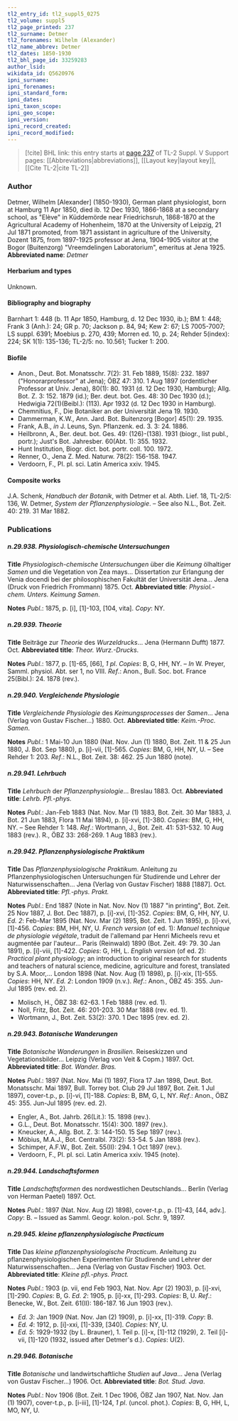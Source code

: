```yaml
---
tl2_entry_id: tl2_suppl5_0275
tl2_volume: suppl5
tl2_page_printed: 237
tl2_surname: Detmer
tl2_forenames: Wilhelm (Alexander)
tl2_name_abbrev: Detmer
tl2_dates: 1850-1930
tl2_bhl_page_id: 33259283
author_lsid: 
wikidata_id: Q5620976
ipni_surname: 
ipni_forenames: 
ipni_standard_form: 
ipni_dates: 
ipni_taxon_scope: 
ipni_geo_scope: 
ipni_version: 
ipni_record_created: 
ipni_record_modified:
---
```


> [!cite] BHL link: this entry starts at [page 237](https://www.biodiversitylibrary.org/page/33259283) of TL-2 Suppl. V
> Support pages: [[Abbreviations|abbreviations]], [[Layout key|layout key]], [[Cite TL-2|cite TL-2]]

### Author

Detmer, Wilhelm \[Alexander\] (1850-1930), German plant physiologist, born at Hamburg 11 Apr 1850, died ib. 12 Dec 1930, 1866-1868 at a secondary school, as "Elève" in Küddemörde near Friedrichsruh, 1868-1870 at the Agricultural Academy of Hohenheim, 1870 at the University of Leipzig, 21 Jul 1871 promoted, from 1871 assistant in agriculture of the University, Dozent 1875, from 1897-1925 professor at Jena, 1904-1905 visitor at the Bogor (Buitenzorg) "Vreemdelingen Laboratorium", emeritus at Jena 1925. 
**Abbreviated name**: *Detmer*

#### Herbarium and types

Unknown.

#### Bibliography and biography

Barnhart 1: 448 (b. 11 Apr 1850, Hamburg, d. 12 Dec 1930, ib.); BM 1: 448; Frank 3 (Anh.): 24; GR p. 70; Jackson p. 84, 94; Kew 2: 67; LS 7005-7007; LS suppl. 6391; Moebius p. 270, 439; Morren ed. 10, p. 24; Rehder 5(index): 224; SK 1(1): 135-136; TL-2/5: no. 10.561; Tucker 1: 200.

#### Biofile

- Anon., Deut. Bot. Monatsschr. 7(2): 31. Feb 1889, 15(8): 232. 1897 ("Honorarprofessor" at Jena); ÖBZ 47: 310. 1 Aug 1897 (ordentlicher Professor at Univ. Jena), 80(1): 80. 1931 (d. 12 Dec 1930, Hamburg); Allg. Bot. Z. 3: 152. 1879 (id.); Ber. deut. bot. Ges. 48: 30 Dec 1930 (d.); Hedwigia 72(1)(Beibl.): (113). Apr 1932 (d. 12 Dec 1930 in Hamburg).
- Chemnitius, F., Die Botaniker an der Universität Jena 19. 1930.
- Dammerman, K.W., Ann. Jard. Bot. Buitenzorg \[Bogor\] 45(1): 29. 1935.
- Frank, A.B., *in* J. Leuns, Syn. Pflanzenk. ed. 3. 3: 24. 1886.
- Heilbronn, A., Ber. deut. bot. Ges. 49: (126)-(138). 1931 (biogr., list publ., portr.); Just's Bot. Jahresber. 60(Abt. 1): 355. 1932.
- Hunt Institution, Biogr. dict. bot. portr. coll. 100. 1972.
- Renner, O., Jena Z. Med. Naturw. 78(2): 156-158. 1947.
- Verdoorn, F., Pl. pl. sci. Latin America xxiv. 1945.

#### Composite works

J.A. Schenk, *Handbuch der Botanik*, with Detmer et al. Abth. Lief. 18, TL-2/5: 136, W. Detmer, *System der Pflanzenphysiologie*. – See also N.L., Bot. Zeit. 40: 219. 31 Mar 1882.

### Publications

##### n.29.938. Physiologisch-chemische Untersuchungen

**Title**
*Physiologisch-chemische Untersuchungen* über die *Keimung* ölhaltiger *Samen* und die Vegetation von Zea mays... Dissertation zur Erlangung der Venia docendi bei der philosophischen Fakultät der Universität Jena... Jena (Druck von Friedrich Frommann) 1875. Oct.
**Abbreviated title**: *Physiol.-chem. Unters. Keimung Samen*.

**Notes**
*Publ*.: 1875, p. \[i\], \[1\]-103, \[104, vita\]. *Copy*: NY.

##### n.29.939. Theorie

**Title**
Beiträge zur *Theorie* des *Wurzeldrucks*... Jena (Hermann Dufft) 1877. Oct.
**Abbreviated title**: *Theor. Wurz.-Drucks*.

**Notes**
*Publ*.: 1877, p. \[1\]-65, \[66\], *1 pl*. *Copies*: B, G, HH, NY. – *In* W. Preyer, Samml. physiol. Abt. ser 1, no VIII.
*Ref*.: Anon., Bull. Soc. bot. France 25(Bibl.): 24. 1878 (rev.).

##### n.29.940. Vergleichende Physiologie

**Title**
*Vergleichende Physiologie* des *Keimungsprocesses* der *Samen*... Jena (Verlag von Gustav Fischer...) 1880. Oct.
**Abbreviated title**: *Keim.-Proc. Samen*.

**Notes**
*Publ*.: 1 Mai-10 Jun 1880 (Nat. Nov. Jun (1) 1880, Bot. Zeit. 11 & 25 Jun 1880, J. Bot. Sep 1880), p. \[i\]-vii, \[1\]-565. *Copies*: BM, G, HH, NY, U. – See Rehder 1: 203.
*Ref*.: N.L., Bot. Zeit. 38: 462. 25 Jun 1880 (note).

##### n.29.941. Lehrbuch

**Title**
*Lehrbuch* der *Pflanzenphysiologie*... Breslau 1883. Oct.
**Abbreviated title**: *Lehrb. Pfl.-phys.*

**Notes**
*Publ*.: Jan-Feb 1883 (Nat. Nov. Mar (1) 1883, Bot. Zeit. 30 Mar 1883, J. Bot. 21 Jun 1883, Flora 11 Mai 1894), p. \[i\]-xvi, \[1\]-380. *Copies*: BM, G, HH, NY. – See Rehder 1: 148.
*Ref*.: Wortmann, J., Bot. Zeit. 41: 531-532. 10 Aug 1883 (rev.). R., ÖBZ 33: 268-269. 1 Aug 1883 (rev.).

##### n.29.942. Pflanzenphysiologische Praktikum

**Title**
Das *Pflanzenphysiologische Praktikum*. Anleitung zu Pflanzenphysiologischen Untersuchungen für Studirende und Lehrer der Naturwissenschaften... Jena (Verlag von Gustav Fischer) 1888 \[1887\]. Oct.
**Abbreviated title**: *Pfl.-phys. Prakt.*

**Notes**
*Publ*.: End 1887 (Note in Nat. Nov. Nov (1) 1887 "in printing", Bot. Zeit. 25 Nov 1887, J. Bot. Dec 1887), p. \[i\]-xvi, \[1\]-352. *Copies*: BM, G, HH, NY, U.
*Ed. 2*: Feb-Mar 1895 (Nat. Nov. Mar (2) 1895, Bot. Zeit. 1 Jun 1895), p. \[i\]-xvi, \[1\]-456.
*Copies*: BM, HH, NY, U.
*French version* (of ed. 1): *Manuel technique de physiologie végétale*, traduit de l'allemand par Henri Micheels revu et augmentée par l'auteur... Paris (Reinwald) 1890 (Bot. Zeit. 49: 79. 30 Jan 1891), p. \[i\]-viii, \[1\]-422. *Copies*: G, HH, L.
*English version* (of ed. 2): *Practical plant physiology*; an introduction to original research for students and teachers of natural science, medicine, agriculture and forest, translated by S.A. Moor,... London 1898 (Nat. Nov. Aug (1) 1898), p. \[i\]-xix, \[1\]-555. *Copies*: HH, NY.
*Ed. 2*: London 1909 (n.v.).
*Ref*.: Anon., ÖBZ 45: 355. Jun-Jul 1895 (rev. ed. 2).
- Molisch, H., ÖBZ 38: 62-63. 1 Feb 1888 (rev. ed. 1).
- Noll, Fritz, Bot. Zeit. 46: 201-203. 30 Mar 1888 (rev. ed. 1).
- Wortmann, J., Bot. Zeit. 53(2): 370. 1 Dec 1895 (rev. ed. 2).

##### n.29.943. Botanische Wanderungen

**Title**
*Botanische Wanderungen* in *Brasilien*. Reiseskizzen und Vegetationsbilder... Leipzig (Verlag von Veit & Copm.) 1897. Oct.
**Abbreviated title**: *Bot. Wander. Bras.*

**Notes**
*Publ*.: 1897 (Nat. Nov. Mai (1) 1897, Flora 17 Jan 1898, Deut. Bot. Monatsschr. Mai 1897, Bull. Torrey bot. Club 29 Jul 1897, Bot. Zeit. 1 Jul 1897), cover-t.p., p. \[i\]-vi, \[1\]-188.
*Copies*: B, BM, G, L, NY.
*Ref*.: Anon., ÖBZ 45: 355. Jun-Jul 1895 (rev. ed. 2).
- Engler, A., Bot. Jahrb. 26(Lit.): 15. 1898 (rev.).
- G.L., Deut. Bot. Monatsschr. 15(4): 300. 1897 (rev.).
- Kneucker, A., Allg. Bot. Z. 3: 144-150. 15 Sep 1897 (rev.).
- Möbius, M.A.J., Bot. Centralbl. 73(2): 53-54. 5 Jan 1898 (rev.).
- Schimper, A.F.W., Bot. Zeit. 55(II): 294. 1 Oct 1897 (rev.).
- Verdoorn, F., Pl. pl. sci. Latin America xxiv. 1945 (note).

##### n.29.944. Landschaftsformen

**Title**
*Landschaftsformen* des nordwestlichen Deutschlands... Berlin (Verlag von Herman Paetel) 1897. Oct.

**Notes**
*Publ*.: 1897 (Nat. Nov. Aug (2) 1898), cover-t.p., p. \[1\]-43, \[44, adv.\]. *Copy*: B. – Issued as Samml. Geogr. kolon.-pol. Schr. 9, 1897.

##### n.29.945. kleine pflanzenphysiologische Practicum

**Title**
Das *kleine pflanzenphysiologische Practicum*. Anleitung zu pflanzenphysiologischen Experimenten für Studirende und Lehrer der Naturwissenschaften... Jena (Verlag von Gustav Fischer) 1903. Oct.
**Abbreviated title**: *Kleine pfl.-phys. Pract.*

**Notes**
*Publ*.: 1903 (p. vii, end Feb 1903, Nat. Nov. Apr (2) 1903), p. \[i\]-xvi, \[1\]-290. *Copies*: B, G.
*Ed. 2*: 1905, p. \[i\]-xx, \[1\]-293. *Copies*: B, U.
*Ref*.: Benecke, W., Bot. Zeit. 61(II): 186-187. 16 Jun 1903 (rev.).
- *Ed. 3*: Jan 1909 (Nat. Nov. Jan (2) 1909), p. \[i\]-xx, \[1\]-319. *Copy*: B.
- *Ed. 4*: 1912, p. \[i\]-xxi, \[1\]-339, \[340\]. *Copies*: NY, U.
- *Ed. 5*: 1929-1932 (by L. Brauner), 1. Teil p. \[i\]-x, \[1\]-112 (1929), 2. Teil \[i\]-vii, \[1\]-120 (1932, issued after Detmer's d.). *Copies*: U(2).

##### n.29.946. Botanische

**Title**
*Botanische* und landwirtschaftliche *Studien* auf *Java*... Jena (Verlag von Gustav Fischer...) 1906. Oct.
**Abbreviated title**: *Bot. Stud. Java*.

**Notes**
*Publ*.: Nov 1906 (Bot. Zeit. 1 Dec 1906, ÖBZ Jan 1907, Nat. Nov. Jan (1) 1907), cover-t.p., p. \[i-iii\], \[1\]-124, *1 pl*. (uncol. phot.). *Copies*: B, G, HH, L, MO, NY, U.


